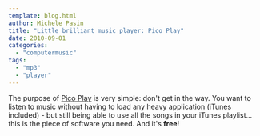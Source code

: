 ```yaml
---
template: blog.html
author: Michele Pasin
title: "Little brilliant music player: Pico Play"
date: 2010-09-01
categories: 
  - "computermusic"
tags: 
  - "mp3"
  - "player"
---
```



The purpose of [Pico Play](http://www.kronenberg.org/picoplay/) is very simple: don't get in the way. You want to listen to music without having to load any heavy application (iTunes included) - but still being able to use all the songs in your iTunes playlist... this is the piece of software you need. And it's **free**!
